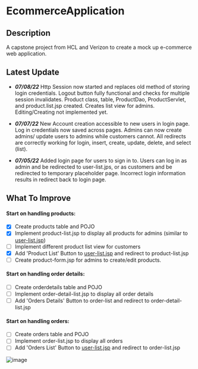 # EcommerceApplication

## Description

A capstone project from HCL and Verizon to create a mock up e-commerce web application. 

## Latest Update

- ***07/08/22*** Http Session now started and replaces old method of storing login credentials. Logout button fully functional and checks for multiple session invalidates. Product class, table, ProductDao, ProductServlet, and product.list.jsp created. Creates list view for admins. Editing/Creating not implemented yet.

- ***07/07/22*** New Account creation accessible to new users in login page. Log in credentials now saved across pages. Admins can now create admins/ update users to admins while customers cannot. All redirects are correctly working for login, insert, create, update, delete, and select (list).
- ***07/05/22*** Added login page for users to sign in to. Users can log in as admin and be redirected to user-list.jps, or as customers and be redirected to temporary placeholder page. Incorrect login information results in redirect back to login page.

## What To Improve

#### Start on handling products:
- [x] Create products table and POJO
- [x] Implement product-list.jsp to display all products for admins (similar to [user-list.jsp](/WebContent/user-list.jsp))
- [ ] Implement different product list view for customers
- [x] Add 'Product List' Button to [user-list.jsp](/WebContent/user-list.jsp) and redirect to product-list.jsp
- [ ] Create product-form.jsp for admins to create/edit products. 

#### Start on handling order details:

- [ ] Create orderdetails table and POJO
- [ ] Implement order-detail-list.jsp to display all order details
- [ ] Add 'Orders Details' Button to order-list and redirect to order-detail-list.jsp

#### Start on handling orders:

- [ ] Create orders table and POJO
- [ ] Implement order-list.jsp to display all orders
- [ ] Add 'Orders List' Button to [user-list.jsp](/WebContent/user-list.jsp) and redirect to order-list.jsp

![image](https://user-images.githubusercontent.com/72631106/178043958-4520b916-a8c8-4665-a109-647fa3742b95.png)


